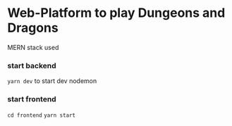 # Web-Platform to play Dungeons and Dragons

MERN stack used

### start backend
`yarn dev` to start dev nodemon

### start frontend
`cd frontend`
`yarn start`